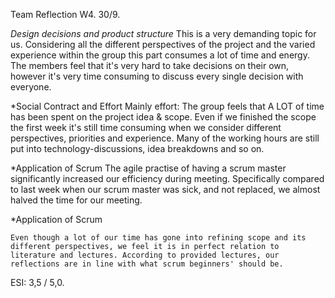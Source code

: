 Team Reflection W4.
30/9.

*Design decisions and product structure*
	This is a very demanding topic for us. Considering all the different perspectives of the project and the varied experience within the group this part consumes a lot of time and energy. The members feel that it's very hard to take decisions on their own, however it's very time consuming to discuss every single decision with everyone.

*Social Contract and Effort
	Mainly effort: The group feels that A LOT of time has been spent on the project idea & scope. Even if we finished the scope the first week it's still time consuming when we consider different perspectives, priorities and experience. Many of the working hours are still put into technology-discussions, idea breakdowns and so on. 

*Application of Scrum
	The agile practise of having a scrum master significantly increased our efficiency during meeting. Specifically compared to last week when our scrum master was sick, and not replaced, we almost halved the time for our meeting.

*Application of Scrum

	Even though a lot of our time has gone into refining scope and its different perspectives, we feel it is in perfect relation to literature and lectures. According to provided lectures, our reflections are in line with what scrum beginners' should be.


ESI: 3,5 / 5,0.
